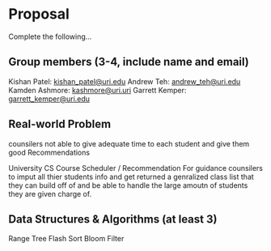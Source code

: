 # Proposal

Complete the following...

## Group members (3-4, include name and email)

Kishan Patel: kishan_patel@uri.edu
Andrew Teh: andrew_teh@uri.edu
Kamden Ashmore: kashmore@uri.uri
Garrett Kemper: garrett_kemper@uri.edu

## Real-world Problem
counsilers not able to give adequate time to each student and give them good Recommendations

University CS Course Scheduler / Recommendation 
For guidance counsilers to imput all thier students info and get returned a genralized class list that they can build off of
and be able to handle the large amoutn of students they are given charge of.


## Data Structures & Algorithms (at least 3)

Range Tree
Flash Sort
Bloom Filter



